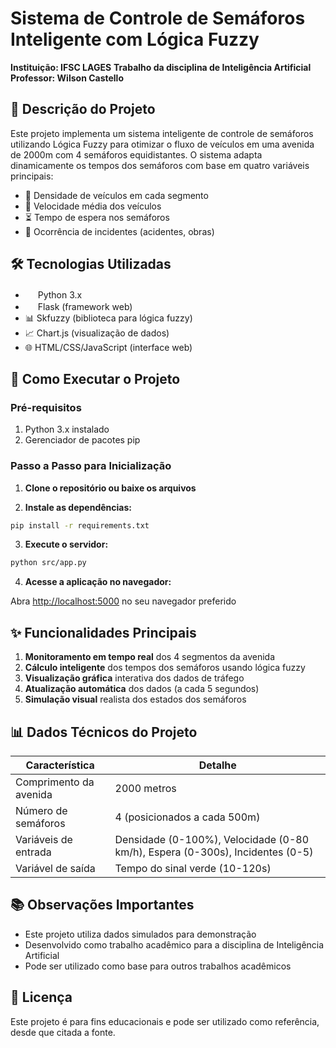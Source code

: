 # Sistema de Controle de Semáforos Inteligente com Lógica Fuzzy
**Instituição: IFSC LAGES**
**Trabalho da disciplina de Inteligência Artificial**  
**Professor: Wilson Castello**  

## 📝 Descrição do Projeto

Este projeto implementa um sistema inteligente de controle de semáforos utilizando Lógica Fuzzy para otimizar o fluxo de veículos em uma avenida de 2000m com 4 semáforos equidistantes. O sistema adapta dinamicamente os tempos dos semáforos com base em quatro variáveis principais:

- 🚗 Densidade de veículos em cada segmento
- 🚦 Velocidade média dos veículos
- ⏳ Tempo de espera nos semáforos
- 🚧 Ocorrência de incidentes (acidentes, obras)

## 🛠️ Tecnologias Utilizadas

- <img src="https://img.icons8.com/color/48/000000/python.png" width="16"/> Python 3.x
- <img src="https://img.icons8.com/ios/50/000000/flask.png" width="16"/> Flask (framework web)
- 📊 Skfuzzy (biblioteca para lógica fuzzy)
- 📈 Chart.js (visualização de dados)
- 🌐 HTML/CSS/JavaScript (interface web)

## 🚀 Como Executar o Projeto

### Pré-requisitos

1. Python 3.x instalado
2. Gerenciador de pacotes pip

### Passo a Passo para Inicialização

1. **Clone o repositório ou baixe os arquivos**

2. **Instale as dependências:**

```bash
pip install -r requirements.txt
```

3. **Execute o servidor:**

```bash
python src/app.py
```

4. **Acesse a aplicação no navegador:**

Abra [http://localhost:5000](http://localhost:5000) no seu navegador preferido


## ✨ Funcionalidades Principais

1. **Monitoramento em tempo real** dos 4 segmentos da avenida
2. **Cálculo inteligente** dos tempos dos semáforos usando lógica fuzzy
3. **Visualização gráfica** interativa dos dados de tráfego
4. **Atualização automática** dos dados (a cada 5 segundos)
5. **Simulação visual** realista dos estados dos semáforos

## 📊 Dados Técnicos do Projeto

| Característica          | Detalhe                          |
|-------------------------|----------------------------------|
| Comprimento da avenida  | 2000 metros                     |
| Número de semáforos     | 4 (posicionados a cada 500m)    |
| Variáveis de entrada    | Densidade (0-100%), Velocidade (0-80 km/h), Espera (0-300s), Incidentes (0-5) |
| Variável de saída       | Tempo do sinal verde (10-120s)  |

## 📚 Observações Importantes

- Este projeto utiliza dados simulados para demonstração
- Desenvolvido como trabalho acadêmico para a disciplina de Inteligência Artificial
- Pode ser utilizado como base para outros trabalhos acadêmicos

## 📜 Licença

Este projeto é para fins educacionais e pode ser utilizado como referência, desde que citada a fonte.